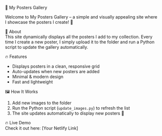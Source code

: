 🎨  My Posters Gallery  

Welcome to My Posters Gallery – a simple and visually appealing site where I showcase the posters I create! 🚀  

📌 About  
This site dynamically displays all the posters I add to my collection. Every time I create a new poster, I simply upload it to the folder and run a Python script to update the gallery automatically.  

 🔥 Features  
- Displays posters in a clean, responsive grid  
- Auto-updates when new posters are added  
- Minimal & modern design  
- Fast and lightweight  

 🖼️ How It Works  
1. Add new images to the folder  
2. Run the Python script (`update_images.py`) to refresh the list  
3. The site updates automatically to display new posters 🎉  

🔥  Live Demo  
Check it out here: [Your Netlify Link]  
